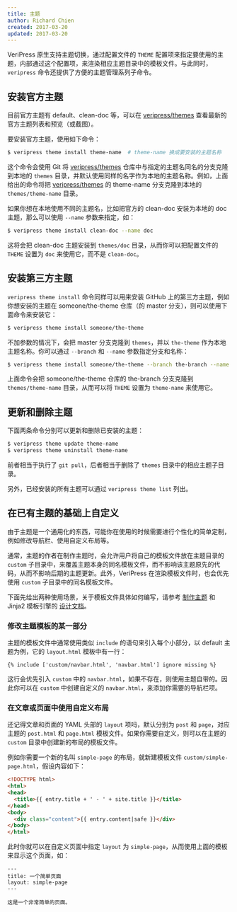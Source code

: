 ```yaml
---
title: 主题
author: Richard Chien
created: 2017-03-20
updated: 2017-03-20
---
```


VeriPress 原生支持主题切换，通过配置文件的 `THEME` 配置项来指定要使用的主题，内部通过这个配置项，来渲染相应主题目录中的模板文件。与此同时，`veripress` 命令还提供了方便的主题管理系列子命令。

## 安装官方主题

目前官方主题有 default、clean-doc 等，可以在 [veripress/themes](https://github.com/veripress/themes) 查看最新的官方主题列表和预览（或截图）。

要安装官方主题，使用如下命令：

```sh
$ veripress theme install theme-name  # theme-name 换成要安装的主题名称
```

这个命令会使用 Git 将 [veripress/themes](https://github.com/veripress/themes) 仓库中与指定的主题名同名的分支克隆到本地的 `themes` 目录，并默认使用同样的名字作为本地的主题名称。例如，上面给出的命令将把 [veripress/themes](https://github.com/veripress/themes) 的 theme-name 分支克隆到本地的 `themes/theme-name` 目录。

如果你想在本地使用不同的主题名，比如把官方的 clean-doc 安装为本地的 doc 主题，那么可以使用 `--name` 参数来指定，如：

```sh
$ veripress theme install clean-doc --name doc
```

这将会把 clean-doc 主题安装到 `themes/doc` 目录，从而你可以把配置文件的 `THEME` 设置为 `doc` 来使用它，而不是 `clean-doc`。

## 安装第三方主题

`veripress theme install` 命令同样可以用来安装 GitHub 上的第三方主题，例如你想安装的主题在 someone/the-theme 仓库（的 master 分支），则可以使用下面命令来安装它：

```sh
$ veripress theme install someone/the-theme
```

不加参数的情况下，会把 master 分支克隆到 `themes`，并以 `the-theme` 作为本地主题名称。你可以通过 `--branch` 和 `--name` 参数指定分支和名称：

```sh
$ veripress theme install someone/the-theme --branch the-branch --name theme-name
```

上面命令会把 someone/the-theme 仓库的 the-branch 分支克隆到 `themes/theme-name` 目录，从而可以将 `THEME` 设置为 `theme-name` 来使用它。

## 更新和删除主题

下面两条命令分别可以更新和删除已安装的主题：

```sh
$ veripress theme update theme-name
$ veripress theme uninstall theme-name
```

前者相当于执行了 `git pull`，后者相当于删除了 `themes` 目录中的相应主题子目录。

另外，已经安装的所有主题可以通过 `veripress theme list` 列出。

## 在已有主题的基础上自定义

由于主题是一个通用化的东西，可能你在使用的时候需要进行个性化的简单定制，例如修改导航栏、使用自定义布局等。

通常，主题的作者在制作主题时，会允许用户将自己的模板文件放在主题目录的 `custom` 子目录中，来覆盖主题本身的同名模板文件，而不影响该主题原先的代码，从而不影响后期的主题更新。此外，VeriPress 在渲染模板文件时，也会优先使用 `custom` 子目录中的同名模板文件。

下面先给出两种使用场景，关于模板文件具体如何编写，请参考 [制作主题](making-your-own-theme.html) 和 Jinja2 模板引擎的 [设计文档](http://jinja.pocoo.org/docs/2.9/templates/)。

### 修改主题模板的某一部分

主题的模板文件中通常使用类似 `include` 的语句来引入每个小部分，以 default 主题为例，它的 `layout.html` 模板中有一行：

```
{% include ['custom/navbar.html', 'navbar.html'] ignore missing %}
```

这行会优先引入 `custom` 中的 `navbar.html`，如果不存在，则使用主题自带的。因此你可以在 `custom` 中创建自定义的 `navbar.html`，来添加你需要的导航栏项。

### 在文章或页面中使用自定义布局

还记得文章和页面的 YAML 头部的 `layout` 项吗，默认分别为 `post` 和 `page`，对应主题的 `post.html` 和 `page.html` 模板文件。如果你需要自定义，则可以在主题的 `custom` 目录中创建新的布局的模板文件。

例如你需要一个新的名叫 `simple-page` 的布局，就新建模板文件 `custom/simple-page.html`，假设内容如下：

```html
<!DOCTYPE html>
<html>
<head>
  <title>{{ entry.title + ' - ' + site.title }}</title>
</head>
<body>
  <div class="content">{{ entry.content|safe }}</div>
</body>
</html>
```

此时你就可以在自定义页面中指定 `layout` 为 `simple-page`，从而使用上面的模板来显示这个页面，如：

```
---
title: 一个简单页面
layout: simple-page
---

这是一个非常简单的页面。
```
